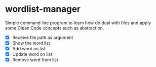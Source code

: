 # wordlist-manager
Simple command line program to learn how do deal with files and apply some Clean Code concepts such as abstraction.

- [x] Receive file path as argument 
- [x] Show the word list
- [x] Add word on list
- [x] Update word on list
- [x] Remove word from list
